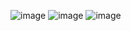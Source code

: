 ![image](https://github.com/berkweb/Car-Wash/assets/126518008/5ea82e46-b7ad-4019-9ba2-e02a1b3e7c1c)
![image](https://github.com/berkweb/Car-Wash/assets/126518008/357960ef-81f7-47d5-a023-25757060686f)
![image](https://github.com/berkweb/Car-Wash/assets/126518008/92c3b2ac-2108-49d7-9cce-06e586e51d4e)
